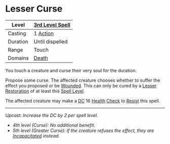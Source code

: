 # Lesser Curse

| Level    | [3rd Level Spell](3rd%20Level%20Spells.md)                            |
| -------- | --------------------------------------------------------------------- |
| Casting  | 1 [Action](../../../../Game%20Procedures/Core%20Procedures/Action.md) |
| Duration | Until dispelled                                                       |
| Range    | Touch                                                                 |
| Domains  | [Death](../../Spell%20Domains/Death.md)                               |

You touch a creature and curse their very soul for the duration.

Propose some curse. The affected creature chooses whether to suffer the effect you proposed or be [Wounded](../../../../Game%20Procedures/Conditions/Wounded.md). This can only be cured by a [Lesser Restoration](Lesser%20Restoration.md) of at least this [Spell Level](../../Spell%20Level.md).

The affected creature may make a [DC](../../../../Game%20Procedures/Core%20Procedures/DC.md) 16 [Health](../../../../Player%20Characters/Attributes/Health.md) [Check](../../../../Game%20Procedures/Core%20Procedures/Check.md) to [Resist](../../Resist.md) this spell.

---
*Upcast: Increase the DC by 2 per spell level.*
- *4th level (Curse): No additional benefit.*
- *5th level (Greater Curse): If the creature refuses the effect, they are [Incapacitated](../../../../Game%20Procedures/Conditions/Incapacitated.md) instead.*
